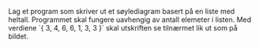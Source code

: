 Lag et program som skriver ut et søylediagram basert på en liste med heltall. Programmet skal fungere uavhengig av antall elemeter i listen. Med verdiene `{ 3, 4, 6, 6, 1, 3, 3 }´ skal utskriften se tilnærmet lik ut som på bildet.